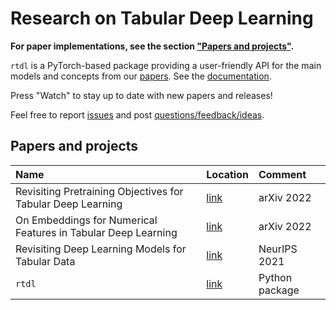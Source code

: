 # Research on Tabular Deep Learning

**For paper implementations, see the section ["Papers and projects"](#papers-and-projects).**

`rtdl` is a PyTorch-based package providing a user-friendly API for the main models and concepts from our [papers](#papers-and-projects). See the [documentation](https://Yura52.github.io/rtdl).

Press "Watch" to stay up to date with new papers and releases!

Feel free to report [issues](https://github.com/Yura52/rtdl/issues) and post [questions/feedback/ideas](https://github.com/Yura52/rtdl/discussions).

## Papers and projects

| Name                                                          | Location                                                        | Comment        |
| :------------------------------------------------------------ | :-------------------------------------------------------------- | :------------- |
| Revisiting Pretraining Objectives for Tabular Deep Learning   | [link](https://github.com/puhsu/tabular-dl-pretrain-objectives) | arXiv 2022     |
| On Embeddings for Numerical Features in Tabular Deep Learning | [link](https://github.com/Yura52/tabular-dl-num-embeddings)     | arXiv 2022     |
| Revisiting Deep Learning Models for Tabular Data              | [link](https://github.com/Yura52/tabular-dl-revisiting-models)  | NeurIPS 2021   |
| `rtdl`                                                        | [link](https://github.com/Yura52/rtdl)                          | Python package |
